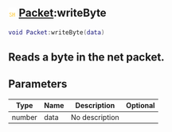 ## ![shared](.gitbook/assets/shared.png) [Packet](./home/Packet):writeByte

```lua
void Packet:writeByte(data)
```

Reads a byte in the net packet.
------
## Parameters

| Type   | Name | Description | Optional |
| ------ | ---- | ----------- | -------: |
| number | data | No description |  |

